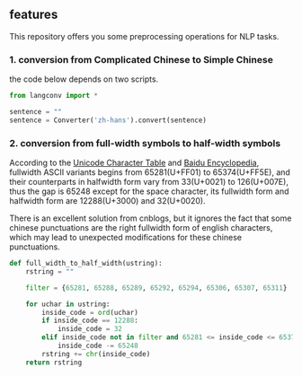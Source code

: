 ## features

This repository offers you some preprocessing operations for NLP tasks.

### 1. conversion from Complicated Chinese to Simple Chinese

the code below depends on two scripts. 

```python
from langconv import *

sentence = ""
sentence = Converter('zh-hans').convert(sentence)
```

### 2. conversion from full-width symbols to half-width symbols

According to the [Unicode Character Table](https://unicode-table.com/en/) and [Baidu Encyclopedia](https://baike.baidu.com/item/%E4%B8%AD%E6%96%87%E5%85%A8%E8%A7%92%E7%AC%A6%E5%8F%B7/7786521), fullwidth ASCII variants begins from 65281(U+FF01) to 65374(U+FF5E), and their counterparts in halfwidth form vary from 33(U+0021) to 126(U+007E), thus the gap is 65248 except for the space character, its fullwidth form and halfwidth form are 12288(U+3000) and 32(U+0020).

There is an excellent solution from cnblogs, but it ignores the fact that some chinese punctuations are the right fullwidth form of english characters, which may lead to unexpected modifications for these chinese punctuations.

```python
def full_width_to_half_width(ustring):
    rstring = ""

    filter = {65281, 65288, 65289, 65292, 65294, 65306, 65307, 65311}

    for uchar in ustring:
        inside_code = ord(uchar)
        if inside_code == 12288:
            inside_code = 32
        elif inside_code not in filter and 65281 <= inside_code <= 65374:
            inside_code -= 65248
        rstring += chr(inside_code)
    return rstring
```
